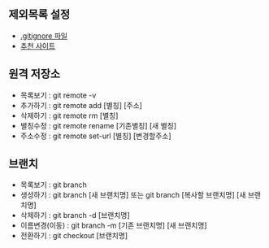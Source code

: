 ## 제외목록 설정
- [.gitignore 파일](https://git-scm.com/docs/gitignore#_pattern_format)
- [추천 사이트](https://www.gitignore.io/)

## 원격 저장소
- 목록보기 : git remote -v 
- 추가하기 : git remote add [별칭] [주소]
- 삭제하기 : git remote rm [별칭]
- 별칭수정 : git remote rename [기존별칭] [새 별칭]
- 주소수정 : git remote set-url [별칭] [변경할주소]

## 브랜치
- 목록보기 : git branch
- 생성하기 : git branch [새 브랜치명] 또는 git branch [복사할 브랜치명] [새 브랜치명]
- 삭제하기 : git branch -d [브랜치명] 
- 이름변경(이동) : git branch -m [기존 브랜치명] [새 브랜치명]
- 전환하기 : git checkout [브랜치명]